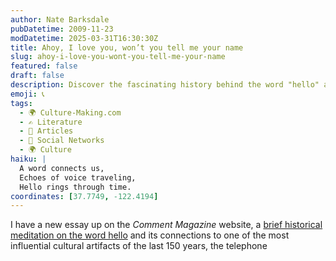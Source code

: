 ```yaml
---
author: Nate Barksdale
pubDatetime: 2009-11-23
modDatetime: 2025-03-31T16:30:30Z
title: Ahoy, I love you, won’t you tell me your name
slug: ahoy-i-love-you-wont-you-tell-me-your-name
featured: false
draft: false
description: Discover the fascinating history behind the word "hello" and its profound connection to the invention of the telephone.
emoji: 📞
tags:
  - 🌍 Culture-Making.com
  - ✍️ Literature
  - 📖 Articles
  - 📱 Social Networks
  - 🌍 Culture
haiku: |
  A word connects us,  
  Echoes of voice traveling,  
  Hello rings through time.
coordinates: [37.7749, -122.4194]
---
```


I have a new essay up on the _Comment Magazine_ website, a [brief historical meditation on the word hello](http://web.archive.org/web/20110907060727/http://www.cardus.ca:80/comment/article/1244) and its connections to one of the most influential cultural artifacts of the last 150 years, the telephone
